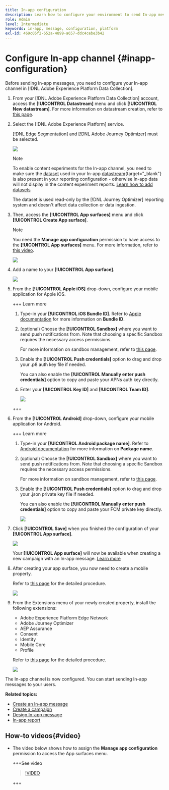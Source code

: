 ```yaml
---
title: In-app configuration
description: Learn how to configure your environment to send In-app messages with Journey Optimizer
role: Admin
level: Intermediate
keywords: in-app, message, configuration, platform
exl-id: 469c05f2-652a-4899-a657-ddc4cebe3b42
---
```

# Configure In-app channel {#inapp-configuration}

Before sending In-app messages, you need to configure your In-app channel in [!DNL Adobe Experience Platform Data Collection].

1. From your [!DNL Adobe Experience Platform Data Collection] account, access the **[!UICONTROL Datastream]** menu and click **[!UICONTROL New datastream]**. For more information on datastream creation, refer to [this page](https://experienceleague.adobe.com/docs/experience-platform/edge/datastreams/configure.html).

1. Select the [!DNL Adobe Experience Platform] service.

    [!DNL Edge Segmentation] and [!DNL Adobe Journey Optimizer] must be selected.

    ![](assets/inapp_config_6.png)

    >[!NOTE]
    >
    >To enable content experiments for the In-app channel, you need to make sure the [dataset](../data/get-started-datasets.md) used in your In-app [datastream](https://experienceleague.adobe.com/docs/experience-platform/datastreams/overview.html){target="_blank"} is also present in your reporting configuration - otherwise In-app data will not display in the content experiment reports. [Learn how to add datasets](../campaigns/reporting-configuration.md#add-datasets)
    >
    >The dataset is used read-only by the [!DNL Journey Optimizer] reporting system and doesn't affect data collection or data ingestion.

1. Then, access the **[!UICONTROL App surfaces]** menu and click **[!UICONTROL Create App surface]**.

    >[!NOTE]
    >
    > You need the **Manage app configuration** permission to have access to the **[!UICONTROL App surfaces]** menu. For more information, refer to [this video](#video).

    ![](assets/inapp_config_1.png)

1. Add a name to your **[!UICONTROL App surface]**.

    ![](assets/inapp_config_2b.png)

1. From the **[!UICONTROL Apple iOS]** drop-down, configure your mobile application for Apple iOS.

    +++ Learn more
    
    1. Type-in your **[!UICONTROL iOS Bundle ID]**. Refer to [Apple documentation](https://developer.apple.com/documentation/appstoreconnectapi/bundle_ids) for more information on **Bundle ID**.

    1. (optional) Choose the **[!UICONTROL Sandbox]** where you want to send push notifications from. Note that choosing a specific Sandbox requires the necessary access permissions.

        For more information on sandbox management, refer to [this page](../administration/sandboxes.md#assign-sandboxes).

    1. Enable the **[!UICONTROL Push credentials]** option to drag and drop your .p8 auth key file if needed.

        You can also enable the **[!UICONTROL Manually enter push credentials]** option to copy and paste your APNs auth key directly.

    1. Enter your **[!UICONTROL Key ID]** and **[!UICONTROL Team ID]**.

        ![](assets/inapp_config_2.png)

    +++

1. From the **[!UICONTROL Android]** drop-down, configure your mobile application for Android.

    +++ Learn more

    1. Type-in your **[!UICONTROL Android package name]**. Refer to [Android documentation](https://support.google.com/admob/answer/9972781?hl=en#:~:text=The%20package%20name%20of%20an,supported%20third%2Dparty%20Android%20stores) for more information on **Package name**.

    1. (optional) Choose the **[!UICONTROL Sandbox]** where you want to send push notifications from. Note that choosing a specific Sandbox requires the necessary access permissions.

        For more information on sandbox management, refer to [this page](../administration/sandboxes.md#assign-sandboxes).

    1. Enable the **[!UICONTROL Push credentials]** option to drag and drop your .json private key file if needed.

        You can also enable the **[!UICONTROL Manually enter push credentials]** option to copy and paste your FCM private key directly.

        ![](assets/inapp_config_7.png)

1. Click **[!UICONTROL Save]** when you finished the configuration of your **[!UICONTROL App surface]**.

    ![](assets/inapp_config_3.png)

    Your **[!UICONTROL App surface]** will now be available when creating a new campaign with an In-app message. [Learn more](create-in-app.md)

1. After creating your app surface, you now need to create a mobile property. 

    Refer to [this page](https://experienceleague.adobe.com/docs/experience-platform/tags/admin/companies-and-properties.html#for-mobile) for the detailed procedure.

    ![](assets/inapp_config_4.png)

1. From the Extensions menu of your newly created property, install the following extensions:

    * Adobe Experience Platform Edge Network
    * Adobe Journey Optimizer
    * AEP Assurance
    * Consent
    * Identity
    * Mobile Core
    * Profile

    Refer to [this page](https://experienceleague.adobe.com/docs/experience-platform/tags/ui/extensions/overview.html#add-a-new-extension) for the detailed procedure.

    ![](assets/inapp_config_5.png)

The In-app channel is now configured. You can start sending In-app messages to your users.

**Related topics:**

* [Create an In-app message](create-in-app.md)
* [Create a campaign](../campaigns/create-campaign.md)
* [Design In-app message](design-in-app.md)
* [In-app report](../reports/campaign-global-report.md#inapp-report)


## How-to videos{#video}

* The video below shows how to assign the **Manage app configuration** permission to access the App surfaces menu.
    
    +++See video

    >[!VIDEO](https://video.tv.adobe.com/v/3421607)

    +++


